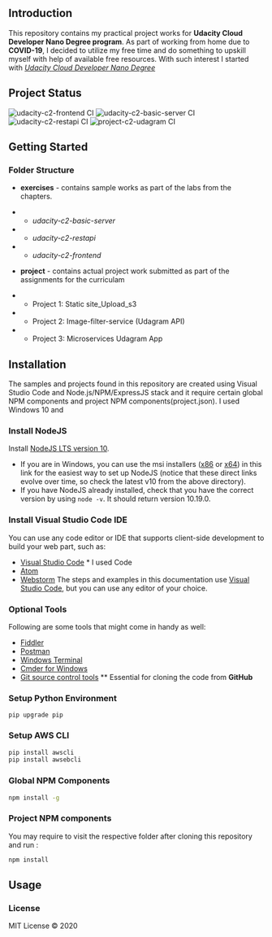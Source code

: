 ## Introduction 
This repository contains my practical project works for **Udacity Cloud Developer Nano Degree program**.  As part of working from home due to **COVID-19**, I decided to utilize my free time and do something to upskill myself with help of available free resources. With such interest I started with _[Udacity Cloud Developer Nano Degree](https://www.udacity.com/course/cloud-developer-nanodegree--nd9990)_

## Project Status
![udacity-c2-frontend CI](https://github.com/nithinmohantk/udacity-aws-developer-project-workspace/workflows/udacity-c2-frontend%20CI/badge.svg)
![udacity-c2-basic-server CI](https://github.com/nithinmohantk/udacity-aws-developer-project-workspace/workflows/udacity-c2-basic-server%20CI/badge.svg)
![udacity-c2-restapi CI](https://github.com/nithinmohantk/udacity-aws-developer-project-workspace/workflows/udacity-c2-restapi%20CI/badge.svg)
![project-c2-udagram CI](https://github.com/nithinmohantk/udacity-aws-developer-project-workspace/workflows/project-c2-udagram%20CI/badge.svg)

## Getting Started

### Folder Structure 

- **exercises** - contains sample works as part of the labs from the chapters.
- - _udacity-c2-basic-server_
- - _udacity-c2-restapi_
- - _udacity-c2-frontend_ 
- **project**  - contains actual project work submitted as part of the assignments for the curriculam

- - Project 1: Static site_Upload_s3
- - Project 2: Image-filter-service (Udagram API)
- - Project 3: Microservices Udagram App

## Installation 
 The samples and projects found in this repository are created using Visual Studio Code and Node.js/NPM/ExpressJS stack and it require certain global NPM components and project NPM components(project.json). 
  I used Windows 10 and 

### Install NodeJS
Install [NodeJS LTS version 10](https://nodejs.org/dist/latest-v10.x/).

- If you are in Windows, you can use the msi installers ([x86](https://nodejs.org/dist/latest-v10.x/node-v10.19.0-x86.msi) or [x64](https://nodejs.org/dist/latest-v10.x/node-v10.19.0-x64.msi)) in this link for the easiest way to set up NodeJS (notice that these direct links evolve over time, so check the latest v10 from the above directory).
- If you have NodeJS already installed, check that you have the correct version by using `node -v`. It should return version 10.19.0.

### Install Visual Studio Code IDE
You can use any code editor or IDE that supports client-side development to build your web part, such as:
- [Visual Studio Code](https://code.visualstudio.com/)  * I used Code
- [Atom](https://atom.io)
- [Webstorm](https://www.jetbrains.com/webstorm)
The steps and examples in this documentation use [Visual Studio Code](https://code.visualstudio.com/), but you can use any editor of your choice.

### Optional Tools
Following are some tools that might come in handy as well:
- [Fiddler](https://www.telerik.com/fiddler)
- [Postman](https://www.getpostman.com/docs/postman/launching_postman/navigating_postman)
- [Windows Terminal](https://github.com/Microsoft/Terminal)
- [Cmder for Windows](http://cmder.net/)
- [Git source control tools](https://git-scm.com/)  ** Essential for cloning the code from **GitHub**

### Setup Python Environment 

```
pip upgrade pip 
````
### Setup AWS CLI
```bash
pip install awscli 
pip install awsebcli
```

### Global NPM Components 
```bash
npm install -g 
```
### Project NPM components
You may require to visit the respective folder after cloning this repository and run :
```bash
npm install 
```

## Usage 


### License 
MIT License © 2020
